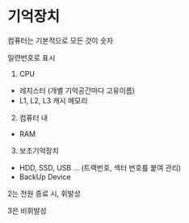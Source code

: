 # 기억장치

컴퓨터는 기본적으로 모든 것이 숫자

일련번호로 표시

1. CPU
- 레지스터 (개별 기억공간마다 고유이름)
- L1, L2, L3 캐시 메모리

2. 컴퓨터 내
- RAM

3. 보조기억장치
- HDD, SSD, USB ... (트랙번호, 섹터 번호를 붙여 관리)
- BackUp Device

2는 전원 종료 시, 휘발성

3은 비휘발성